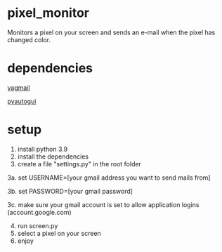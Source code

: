 # pixel_monitor
Monitors a pixel on your screen and sends an e-mail when the pixel has changed color.

# dependencies
[yagmail](https://pypi.org/project/yagmail/)

[pyautogui](https://pyautogui.readthedocs.io/en/latest)

# setup
1. install python 3.9
2. install the dependencies
3. create a file "settings.py" in the root folder

  3a. set USERNAME=[your gmail address you want to send mails from]
  
  3b. set PASSWORD=[your gmail password]
  
  3c. make sure your gmail account is set to allow application logins (account.google.com)
  
4. run screen.py
5. select a pixel on your screen
6. enjoy


